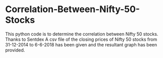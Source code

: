 # Correlation-Between-Nifty-50-Stocks
This python code is to determine the correlation between Nifty 50 stocks. Thanks to Sentdex 
A csv file of the closing prices of Nifty 50 stocks from 31-12-2014 to 6-6-2018 has been given and the resultant graph has been provided.
